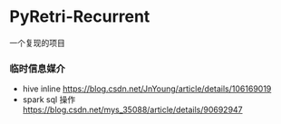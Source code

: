 # PyRetri-Recurrent
一个复现的项目
### 临时信息媒介
- hive inline https://blog.csdn.net/JnYoung/article/details/106169019
- spark sql 操作 https://blog.csdn.net/mys_35088/article/details/90692947
